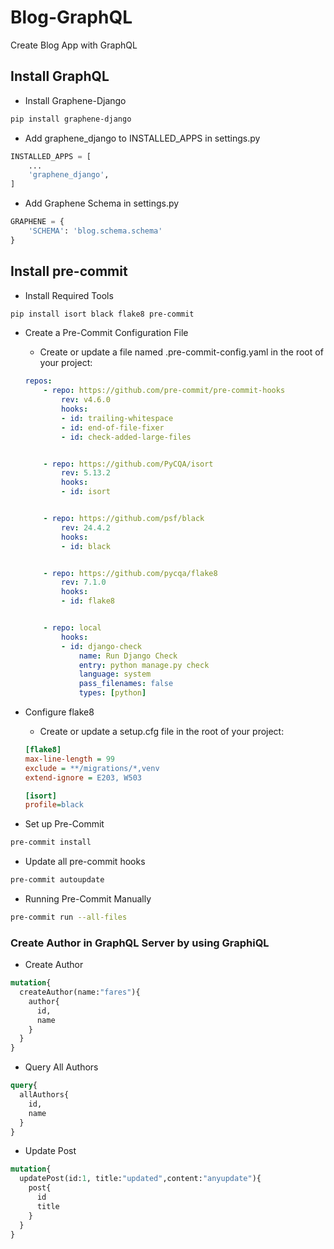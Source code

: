 # Blog-GraphQL
Create Blog App with GraphQL

## Install GraphQL
- Install Graphene-Django

```bash
pip install graphene-django
```
- Add graphene_django to INSTALLED_APPS in settings.py

```python
INSTALLED_APPS = [
    ...
    'graphene_django',
]
```
- Add Graphene Schema in settings.py

```python
GRAPHENE = {
    'SCHEMA': 'blog.schema.schema'
}
```


## Install pre-commit

- Install Required Tools

```bash
pip install isort black flake8 pre-commit
```

- Create a Pre-Commit Configuration File
    - Create or update a file named .pre-commit-config.yaml in the root of your project:
    ```yaml
    repos:
        - repo: https://github.com/pre-commit/pre-commit-hooks
            rev: v4.6.0
            hooks:
            - id: trailing-whitespace
            - id: end-of-file-fixer
            - id: check-added-large-files


        - repo: https://github.com/PyCQA/isort
            rev: 5.13.2
            hooks:
            - id: isort


        - repo: https://github.com/psf/black
            rev: 24.4.2
            hooks:
            - id: black


        - repo: https://github.com/pycqa/flake8
            rev: 7.1.0
            hooks:
            - id: flake8


        - repo: local
            hooks:
            - id: django-check
                name: Run Django Check
                entry: python manage.py check
                language: system
                pass_filenames: false
                types: [python]
    ```

- Configure flake8
    - Create or update a setup.cfg file in the root of your project:
    ```cfg
    [flake8]
    max-line-length = 99
    exclude = **/migrations/*,venv
    extend-ignore = E203, W503

    [isort]
    profile=black
    ```

- Set up Pre-Commit
```bash
pre-commit install
```

- Update all pre-commit hooks
```bash
pre-commit autoupdate
```

- Running Pre-Commit Manually
```bash
pre-commit run --all-files
```


### Create Author in GraphQL Server by using GraphiQL
- Create Author
```graphql
mutation{
  createAuthor(name:"fares"){
    author{
      id,
      name
    }
  }
}
```
- Query All Authors
```graphql
query{
  allAuthors{
    id,
    name
  }
}
```
- Update Post
```graphql
mutation{
  updatePost(id:1, title:"updated",content:"anyupdate"){
    post{
      id
      title
    }
  }
}
```

